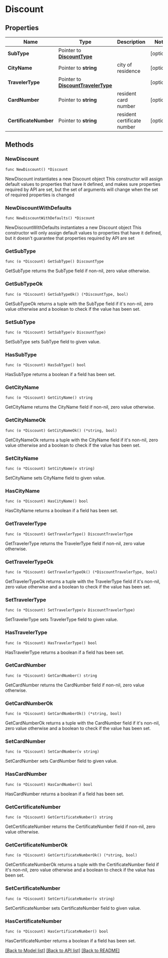 # Discount

## Properties

Name | Type | Description | Notes
------------ | ------------- | ------------- | -------------
**SubType** | Pointer to [**DiscountType**](DiscountType.md) |  | [optional] 
**CityName** | Pointer to **string** | city of residence | [optional] 
**TravelerType** | Pointer to [**DiscountTravelerType**](DiscountTravelerType.md) |  | [optional] 
**CardNumber** | Pointer to **string** | resident card number | [optional] 
**CertificateNumber** | Pointer to **string** | resident certificate number | [optional] 

## Methods

### NewDiscount

`func NewDiscount() *Discount`

NewDiscount instantiates a new Discount object
This constructor will assign default values to properties that have it defined,
and makes sure properties required by API are set, but the set of arguments
will change when the set of required properties is changed

### NewDiscountWithDefaults

`func NewDiscountWithDefaults() *Discount`

NewDiscountWithDefaults instantiates a new Discount object
This constructor will only assign default values to properties that have it defined,
but it doesn't guarantee that properties required by API are set

### GetSubType

`func (o *Discount) GetSubType() DiscountType`

GetSubType returns the SubType field if non-nil, zero value otherwise.

### GetSubTypeOk

`func (o *Discount) GetSubTypeOk() (*DiscountType, bool)`

GetSubTypeOk returns a tuple with the SubType field if it's non-nil, zero value otherwise
and a boolean to check if the value has been set.

### SetSubType

`func (o *Discount) SetSubType(v DiscountType)`

SetSubType sets SubType field to given value.

### HasSubType

`func (o *Discount) HasSubType() bool`

HasSubType returns a boolean if a field has been set.

### GetCityName

`func (o *Discount) GetCityName() string`

GetCityName returns the CityName field if non-nil, zero value otherwise.

### GetCityNameOk

`func (o *Discount) GetCityNameOk() (*string, bool)`

GetCityNameOk returns a tuple with the CityName field if it's non-nil, zero value otherwise
and a boolean to check if the value has been set.

### SetCityName

`func (o *Discount) SetCityName(v string)`

SetCityName sets CityName field to given value.

### HasCityName

`func (o *Discount) HasCityName() bool`

HasCityName returns a boolean if a field has been set.

### GetTravelerType

`func (o *Discount) GetTravelerType() DiscountTravelerType`

GetTravelerType returns the TravelerType field if non-nil, zero value otherwise.

### GetTravelerTypeOk

`func (o *Discount) GetTravelerTypeOk() (*DiscountTravelerType, bool)`

GetTravelerTypeOk returns a tuple with the TravelerType field if it's non-nil, zero value otherwise
and a boolean to check if the value has been set.

### SetTravelerType

`func (o *Discount) SetTravelerType(v DiscountTravelerType)`

SetTravelerType sets TravelerType field to given value.

### HasTravelerType

`func (o *Discount) HasTravelerType() bool`

HasTravelerType returns a boolean if a field has been set.

### GetCardNumber

`func (o *Discount) GetCardNumber() string`

GetCardNumber returns the CardNumber field if non-nil, zero value otherwise.

### GetCardNumberOk

`func (o *Discount) GetCardNumberOk() (*string, bool)`

GetCardNumberOk returns a tuple with the CardNumber field if it's non-nil, zero value otherwise
and a boolean to check if the value has been set.

### SetCardNumber

`func (o *Discount) SetCardNumber(v string)`

SetCardNumber sets CardNumber field to given value.

### HasCardNumber

`func (o *Discount) HasCardNumber() bool`

HasCardNumber returns a boolean if a field has been set.

### GetCertificateNumber

`func (o *Discount) GetCertificateNumber() string`

GetCertificateNumber returns the CertificateNumber field if non-nil, zero value otherwise.

### GetCertificateNumberOk

`func (o *Discount) GetCertificateNumberOk() (*string, bool)`

GetCertificateNumberOk returns a tuple with the CertificateNumber field if it's non-nil, zero value otherwise
and a boolean to check if the value has been set.

### SetCertificateNumber

`func (o *Discount) SetCertificateNumber(v string)`

SetCertificateNumber sets CertificateNumber field to given value.

### HasCertificateNumber

`func (o *Discount) HasCertificateNumber() bool`

HasCertificateNumber returns a boolean if a field has been set.


[[Back to Model list]](../README.md#documentation-for-models) [[Back to API list]](../README.md#documentation-for-api-endpoints) [[Back to README]](../README.md)



